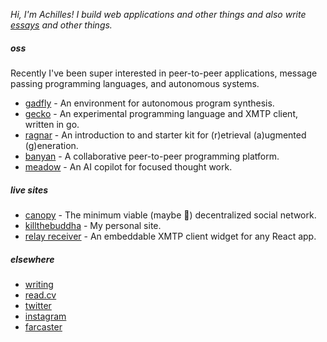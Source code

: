 _Hi, I'm Achilles! I build web applications and other things and also write [essays](https://ktb.pub) and other things._

##### oss

Recently I've been super interested in peer-to-peer applications, message passing programming languages, and autonomous systems.

- [gadfly](https://github.com/killthebuddh4/gadfly) - An environment for autonomous program synthesis.
- [gecko](https://github.com/killthebuddh4/gecko) - An experimental programming language and XMTP client, written in go.
- [ragnar](https://github.com/killthebuddh4/ragnar) - An introduction to and starter kit for (r)etrieval (a)ugmented (g)eneration.
- [banyan](https://github.com/killthebuddh4/banyan) - A collaborative peer-to-peer programming platform.
- [meadow](https://github.com/meadow-sh/meadow) - An AI copilot for focused thought work.

##### live sites

- [canopy](https://github.com/killthebuddh4/banyan/tree/master/apps/min) - The minimum viable (maybe 😬) decentralized social network.
- [killthebuddha](https://ktb.pub) - My personal site.
- [relay receiver](https://demo.relay.cc) - An embeddable XMTP client widget for any React app.

##### elsewhere

- [writing](https://ktb.pub)
- [read.cv](https://read.cv/achilles)
- [twitter](https://twitter.com/killthebuddha_)
- [instagram](https://instagram.com/killthebuddh4)
- [farcaster](https://warpcast.com/ktb)

